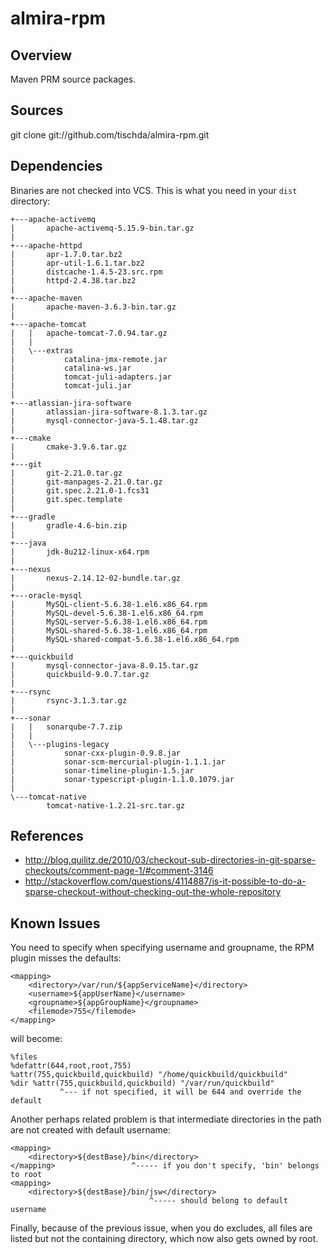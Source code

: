 almira-rpm
==========

Overview
--------
Maven PRM source packages.


Sources
-------
git clone git://github.com/tischda/almira-rpm.git


Dependencies
------------
Binaries are not checked into VCS. This is what you need in your `dist` directory:

~~~
+---apache-activemq
|       apache-activemq-5.15.9-bin.tar.gz
|
+---apache-httpd
|       apr-1.7.0.tar.bz2
|       apr-util-1.6.1.tar.bz2
|       distcache-1.4.5-23.src.rpm
|       httpd-2.4.38.tar.bz2
|
+---apache-maven
|       apache-maven-3.6.3-bin.tar.gz
|
+---apache-tomcat
|   |   apache-tomcat-7.0.94.tar.gz
|   |
|   \---extras
|           catalina-jmx-remote.jar
|           catalina-ws.jar
|           tomcat-juli-adapters.jar
|           tomcat-juli.jar
|
+---atlassian-jira-software
|       atlassian-jira-software-8.1.3.tar.gz
|       mysql-connector-java-5.1.48.tar.gz
|
+---cmake
|       cmake-3.9.6.tar.gz
|
+---git
|       git-2.21.0.tar.gz
|       git-manpages-2.21.0.tar.gz
|       git.spec.2.21.0-1.fcs31
|       git.spec.template
|
+---gradle
|       gradle-4.6-bin.zip
|
+---java
|       jdk-8u212-linux-x64.rpm
|
+---nexus
|       nexus-2.14.12-02-bundle.tar.gz
|
+---oracle-mysql
|       MySQL-client-5.6.38-1.el6.x86_64.rpm
|       MySQL-devel-5.6.38-1.el6.x86_64.rpm
|       MySQL-server-5.6.38-1.el6.x86_64.rpm
|       MySQL-shared-5.6.38-1.el6.x86_64.rpm
|       MySQL-shared-compat-5.6.38-1.el6.x86_64.rpm
|
+---quickbuild
|       mysql-connector-java-8.0.15.tar.gz
|       quickbuild-9.0.7.tar.gz
|
+---rsync
|       rsync-3.1.3.tar.gz
|
+---sonar
|   |   sonarqube-7.7.zip
|   |
|   \---plugins-legacy
|           sonar-cxx-plugin-0.9.8.jar
|           sonar-scm-mercurial-plugin-1.1.1.jar
|           sonar-timeline-plugin-1.5.jar
|           sonar-typescript-plugin-1.1.0.1079.jar
|
\---tomcat-native
        tomcat-native-1.2.21-src.tar.gz
~~~


References
----------
* http://blog.quilitz.de/2010/03/checkout-sub-directories-in-git-sparse-checkouts/comment-page-1/#comment-3146
* http://stackoverflow.com/questions/4114887/is-it-possible-to-do-a-sparse-checkout-without-checking-out-the-whole-repository


Known Issues
------------
You need to specify <filemode> when specifying username and groupname, the
RPM plugin misses the defaults:

    <mapping>
        <directory>/var/run/${appServiceName}</directory>
        <username>${appUserName}</username>
        <groupname>${appGroupName}</groupname>
        <filemode>755</filemode>
    </mapping>

   will become:

    %files
    %defattr(644,root,root,755)
    %attr(755,quickbuild,quickbuild) "/home/quickbuild/quickbuild"
    %dir %attr(755,quickbuild,quickbuild) "/var/run/quickbuild"
               ^--- if not specified, it will be 644 and override the default

Another perhaps related problem is that intermediate directories in the path are
not created with default username:

    <mapping>
        <directory>${destBase}/bin</directory>
    </mapping>                 ^----- if you don't specify, 'bin' belongs to root
    <mapping>
        <directory>${destBase}/bin/jsw</directory>
                                   ^----- should belong to default username

Finally, because of the previous issue, when you do excludes, all files are
listed but not the containing directory, which now also gets owned by root.

